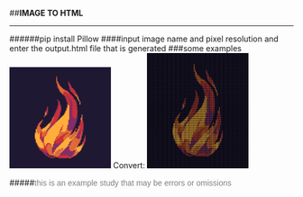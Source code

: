 ##**IMAGE TO HTML**
***
######pip install Pillow
####input image name and pixel resolution
and enter the output.html file that is generated
###some examples
<img src="images/100x100 photo.png" style="width:180px"></img>
Convert:
<img src="images/100x100 examples.png" style="width:180px"></img>

#####<span style="color:gray;font-family:Arial">this is an example study that may be errors or omissions</span>